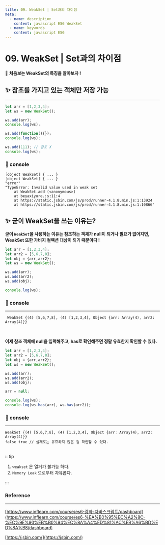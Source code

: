 ```yaml
---
title: 09. WeakSet | Set과의 차이점
meta:
  - name: description
    content: javascript ES6 WeakSet
  - name: keywords
    content: javascript ES6 
---
```


# 09. WeakSet | Set과의 차이점

🤗 **처음보는 WeakSet의 특징을 알아보자 !**

## ✨ 참조를 가지고 있는 객체만 저장 가능

---

```jsx
let arr = [1,2,3,4];
let ws = new WeakSet();

ws.add(arr);
console.log(ws);

ws.add(function(){});
console.log(ws);

ws.add(111); // 참조 X
console.log(ws);
```

### 🔎 console

```basic
[object WeakSet] { ... }
[object WeakSet] { ... }
"error"
"TypeError: Invalid value used in weak set
    at WeakSet.add (<anonymous>)
    at beyaxiyore.js:11:4
    at https://static.jsbin.com/js/prod/runner-4.1.8.min.js:1:13924
    at https://static.jsbin.com/js/prod/runner-4.1.8.min.js:1:10866"
```

## ✨ 굳이 WeakSet을 쓰는 이유는?

**굳이 `WeakSet`을 사용하는 이유는 참조하는 객체가 null이 되거나 필요가 없어지면, WeakSet 또한 가비지 컬렉션 대상이 되기 때문이다 !**

```jsx
let arr = [1,2,3,4];
let arr2 = [5,6,7,8];
let obj = {arr,arr2};
let ws = new WeakSet();

ws.add(arr);
ws.add(arr2);
ws.add(obj);

console.log(ws);
```

### 🔎 console

---

```basic
 WeakSet {(4) [5,6,7,8], (4) [1,2,3,4], Object {arr: Array(4), arr2: Array(4)}}
```

<br/>

**이제 참조 객체에 null을 입력해주고, has로 확인해주면 정말 유효한지 확인할 수 있다.**

```jsx
let arr = [1,2,3,4];
let arr2 = [5,6,7,8];
let obj = {arr,arr2};
let ws = new WeakSet();

ws.add(arr);
ws.add(arr2);
ws.add(obj);

arr = null;

console.log(ws);
console.log(ws.has(arr), ws.has(arr2));
```

### 🔎 console

---

```basic
WeakSet {(4) [5,6,7,8], (4) [1,2,3,4], Object {arr: Array(4), arr2: Array(4)}}
false true // 실제로는 유효하지 않은 걸 확인할 수 있다.
```

<br/>
:: tip

1. `weakset` 은 열거가 불가능 하다.
2. `Memory Leak` 으로부터 자유롭다.

:::

### Reference

---

[https://www.inflearn.com/course/es6-강좌-자바스크립트/dashboard](https://www.inflearn.com/course/es6-%EA%B0%95%EC%A2%8C-%EC%9E%90%EB%B0%94%EC%8A%A4%ED%81%AC%EB%A6%BD%ED%8A%B8/dashboard)

[https://jsbin.com/](https://jsbin.com/)